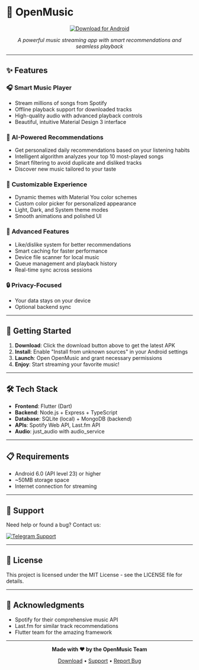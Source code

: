 # 🎵 OpenMusic

<div align="center">

[![Download for Android](https://img.shields.io/badge/Download%20for%20Android-v0.1.0-success?style=for-the-badge&logo=android)](https://github.com/AH96HSQ/OpenMusic-Release/releases/download/v0/OpenMusic-v0.1.0.apk)

*A powerful music streaming app with smart recommendations and seamless playback*

</div>

---

## ✨ Features

### 🎧 **Smart Music Player**
- Stream millions of songs from Spotify
- Offline playback support for downloaded tracks
- High-quality audio with advanced playback controls
- Beautiful, intuitive Material Design 3 interface

### 🤖 **AI-Powered Recommendations**
- Get personalized daily recommendations based on your listening habits
- Intelligent algorithm analyzes your top 10 most-played songs
- Smart filtering to avoid duplicate and disliked tracks
- Discover new music tailored to your taste

### 🎨 **Customizable Experience**
- Dynamic themes with Material You color schemes
- Custom color picker for personalized appearance
- Light, Dark, and System theme modes
- Smooth animations and polished UI

### 📱 **Advanced Features**
- Like/dislike system for better recommendations
- Smart caching for faster performance
- Device file scanner for local music
- Queue management and playback history
- Real-time sync across sessions

### 🔒 **Privacy-Focused**
- Your data stays on your device
- Optional backend sync
---

## 🚀 Getting Started

1. **Download**: Click the download button above to get the latest APK
2. **Install**: Enable "Install from unknown sources" in your Android settings
3. **Launch**: Open OpenMusic and grant necessary permissions
4. **Enjoy**: Start streaming your favorite music!

---

## 🛠️ Tech Stack

- **Frontend**: Flutter (Dart)
- **Backend**: Node.js + Express + TypeScript
- **Database**: SQLite (local) + MongoDB (backend)
- **APIs**: Spotify Web API, Last.fm API
- **Audio**: just_audio with audio_service

---

## 📋 Requirements

- Android 6.0 (API level 23) or higher
- ~50MB storage space
- Internet connection for streaming

---

## 🤝 Support

Need help or found a bug? Contact us:

[![Telegram Support](https://img.shields.io/badge/Support-Telegram-blue?style=flat&logo=telegram)](https://t.me/MyAppsSupport96)

---

## 📄 License

This project is licensed under the MIT License - see the LICENSE file for details.

---

## 🙏 Acknowledgments

- Spotify for their comprehensive music API
- Last.fm for similar track recommendations
- Flutter team for the amazing framework

---

<div align="center">

**Made with ❤️ by the OpenMusic Team**

[Download](https://github.com/AH96HSQ/OpenMusic-Release/releases/download/v0/OpenMusic-v0.1.0.apk) • [Support](https://t.me/MyAppsSupport96) • [Report Bug](https://t.me/MyAppsSupport96)

</div>
